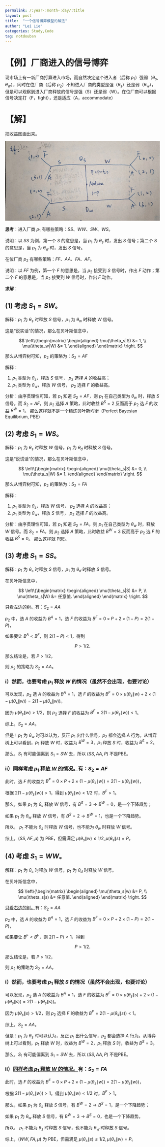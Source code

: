 ```yaml
---
permalink: /:year-:month-:day/:title
layout: post
title:  "一个信号博弈模型的解法"
author: "Lei Lie"
categories: Study,Code
tag: notdouban
---
```


# 【例】厂商进入的信号博弈

现市场上有一新厂商打算进入市场，而自然决定这个进入者（后称 $p_1$）强弱（$\theta_s$, $\theta_w$），同时在位厂商（后称 $p_2$）不知进入厂商的类型是强（$\theta_s$）还是弱（$\theta_w$），但是可以观察到进入厂商释放的信号是强（S）还是弱（W）。在位厂商可以根据信号决定打（F，fight），还是适应（A，accommodate）

# 【解】

把收益图画出来。

![benefit game tree](../images/img-2022-11-14/benefit.webp)

**思考**：进入厂商 $p_1$ 有哪些策略：$SS$、$WW$、$SW$、$WS$。

说明：以 $SS$ 为例，第一个 $S$ 的意思是，当 $p_1$ 为 $\theta_s$ 时，发出 $S$ 信号；第二个 $S$ 的意思是，当 $p_1$ 为 $\theta_w$ 时，发出 $S$ 信号。

在位厂商 $p_2$ 有哪些策略：$FF$、$AA$、$FA$、$AF$。

说明：以 $FF$ 为例，第一个 $F$ 的意思是，当 $p_2$ 接受到 $S$ 信号时，作出 $F$ 动作；第二个 $F$ 的意思是，当 $p_2$ 接受到 $W$ 信号时，作出 $F$ 动作。

**求解**：

## (1) 考虑 $S_1=SW$。

解释：$p_1$ 为 $\theta_s$ 时释放 $S$ 信号，$p_1$ 为 $\theta_w$ 时释放 $W$ 信号。

这是“说实话”的情况，那么在贝叶斯信念中，

$$
\left\{\begin{matrix}
\begin{aligned}
\mu(\theta_s|S) &= 1,     \\
\mu(\theta_w|W) &= 1.    
\end{aligned}
\end{matrix}
\right.
$$

那么从博弈树可知，$p_2$ 的策略为：$S_2=AF$

解释： 

1) $p_1$ 类型为 $\theta_s$，释放 $S$ 信号， $p_2$ 选择 $A$ 的收益高；
2) $p_1$ 类型为 $\theta_w$，释放 $W$ 信号， $p_2$ 选择 $F$ 的收益高。

分析：由序贯理性可知，若 $p_1$ 知道 $S_2=AF$，则 $p_1$ 在自己类型为 $\theta_w$ 时，释放 $S$ 信号。而 $S_2=AF$，则 $p_2$ 选择 $A$ 策略，此时收益 $B^S=2$ 反而高于 $p_2$ 选 $F$ 的收益 $B^W=1$。 那么这样就不是一个精炼贝叶斯均衡（Perfect Bayesian Equilibrium, PBE）

## (2) 考虑 $S_1=WS$。

解释：$p_1$ 为 $\theta_s$ 时释放 $W$ 信号，$p_1$ 为 $\theta_d$ 时释放 $S$ 信号。

这是“说谎话”的情况，那么在贝叶斯信念中，

$$
\left\{\begin{matrix}
\begin{aligned}
\mu(\theta_s|S) &= 0,     \\
\mu(\theta_s|W) &= 1.
\end{aligned}
\end{matrix}
\right.
$$

那么从博弈树可知，$p_2$ 的策略为：$S_2=FA$

解释： 

1) $p_1$ 类型为 $\theta_s$，释放 $W$ 信号， $p_2$ 选择 $A$ 的收益高；
2) $p_1$ 类型为 $\theta_w$，释放 $S$ 信号， $p_2$ 选择 $F$ 的收益高。

分析：由序贯理性可知，若 $p_1$ 知道 $S_2=FA$，则 $p_1$ 在自己类型为 $\theta_w$ 时，释放 $W$ 信号。而 $S_2=FA$，则 $p_2$ 选择 $A$ 策略，此时收益 $B^W=3$ 反而高于 $p_2$ 选 $F$ 的收益 $B^S=0$。 那么这样就 PBE。

## (3) 考虑 $S_1=SS$。

解释：$p_1$ 为 $\theta_s$ 时释放 $S$ 信号，$p_1$ 为 $\theta_d$ 时释放 $S$ 信号。

在贝叶斯信念中，

$$
\left\{\begin{matrix}
\begin{aligned}
\mu(\theta_s|S) &= P,     \\
\mu(\theta_s|W) &= 任意值.    
\end{aligned}
\end{matrix}
\right.
$$

<u>只看左边的树。</u>有：$S_2=AA$

$p_2$ 中，选 $A$ 的收益为 $B^{A}=1$，选 $F$ 的收益为 $B^{F}=0\times P+2\times(1-P)=2(1-P)$，

如果要让 $B^{A} < B^{F}$，则 $2(1-P)<1$，得到

$$
P > 1/2.
$$

那么结论是，若 $P > 1/2$，

则 $p_2$ 的策略为 $S_2=AA$。

### i）**然而，也要考虑 $p_1$ 释放 $W$ 的情况（虽然不会出现，也要讨论）**

可以发现，$p_2$ 选 $A$ 的收益为 $B^{A}=1$，选 $F$ 的收益为 $B^{F}=0\times \mu(\theta_s\|w)+2\times(1-\mu(\theta_s\|w))=2(1-\mu(\theta_s\|w))$。

因为 $\mu(\theta_s\|w) > 1/2$，则 $p_2$ 选择 $F$ 的收益为 $B^{F}=2(1-\mu(\theta_s\|w))<1$。

综上，$S_2=AA$。

但是！$p_1$ 为 $\theta_w$ 时可以认为，反正 $p_1$ 出什么信号，$p_2$ 都会选择 $A$ 行为。从博弈树上可以看到，$p_1$ 释放 $W$ 时，收益为 $B^W=3$，$p_1$ 释放 $S$ 时，收益为 $B^S=2$。

那么，$S_1$ 有可能偏离到 $S_1=SW$ 去，所以 $(SS,AA,P)$ 不是PBE。 

### ii）<u>同样考虑 $p_1$ 释放 $W$ 的情况。</u>有：$S_2=AF$

此时，选 $F$ 的收益为 $B^{F}=0\times P+2\times(1-\mu(\theta_s\|w))=2(1-\mu(\theta_s\|w))$，

根据 $2(1-\mu(\theta_s\|w))>1$，得到 $\mu(\theta_s\|w) < 1/2$ 时，$B^{F}>1$。

那么，如果 $p_1$ 为 $\theta_s$ 释放 $W$ 信号，有 $B^{S}=3 \rightarrow B^{W}=0$，是一个下降趋势；

如果 $p_1$ 为 $\theta_w$ 释放 $W$ 信号，有 $B^{S}=2 \rightarrow B^{W}=1$，也是一个下降趋势。

所以， $p_1$ 不能为 $\theta_s$ 时释放 $W$ 信号，也不能为 $\theta_w$ 时释放 $W$ 信号。

综上，$(SS,AF,\mu)$ 为 PBE，但需满足 $\mu(\theta_s\|w)\le 1/2,\mu(\theta_s\|s)=P$。

## (4) 考虑 $S_1=WW$。

解释：$p_1$ 为 $\theta_s$ 时释放 $W$ 信号，$p_1$ 为 $\theta_d$ 时释放 $W$ 信号。

在贝叶斯信念中，

$$
\left\{\begin{matrix}
\begin{aligned}
\mu(\theta_s|w) &= P,     \\
\mu(\theta_s|s) &= 任意值.    
\end{aligned}
\end{matrix}
\right.
$$

<u>只看右边的树。</u>有：$S_2=AA$

$p_2$ 中，选 $A$ 的收益为 $B^{A}=1$，选 $F$ 的收益为 $B^{F}=0\times P+2\times(1-P)=2(1-P)$，

如果要让 $B^{F} < B^{F}$，则 $2(1-P)<1$，得到

$$
P > 1/2.
$$

那么结论是，若 $P > 1/2$，

则 $p_2$ 的策略为 $S_2=AA$。

### i）**然而，也要考虑 $p_1$ 释放 $S$ 的情况（虽然不会出现，也要讨论）**

可以发现，$p_2$ 选 $A$ 的收益为 $B^{A}=1$，选 $F$ 的收益为 $B^{F}=0\times \mu(\theta_s\|s)+2\times(1-\mu(\theta_s\|s))=2(1-\mu(\theta_s\|s))$。

因为 $\mu(\theta_s\|s) > 1/2$，则 $p_2$ 选择 $F$ 的收益为 $B^{F}=2(1-\mu(\theta_s\|s))<1$。

综上，$S_2=AA$。

但是！$p_1$ 为 $\theta_s$ 时可以认为，反正 $p_1$ 出什么信号，$p_2$ 都会选择 $A$ 行为。从博弈树上可以看到，$p_1$ 释放 $W$ 时，收益为 $B^W=2$，$p_1$ 释放 $S$ 时，收益为 $B^S=3$。

那么，$S_1$ 有可能偏离到 $S_1=SW$ 去，所以 $(SS,AA,P)$ 不是PBE。 

### ii）<u>同样考虑 $p_1$ 释放 $W$ 的情况。</u>有：$S_2=FA$

此时，选 $F$ 的收益为 $B^{F}=0\times P+2\times(1-\mu(\theta_s\|w))=2(1-\mu(\theta_s\|w))$，

根据 $2(1-\mu(\theta_s\|w))>1$，得到 $\mu(\theta_s\|w) < 1/2$ 时，$B^{F}>1$。

那么，如果 $p_1$ 为 $\theta_s$ 释放 $S$ 信号，有 $B^{W}=2 \rightarrow B^{S}=1$，是一个下降趋势；

如果 $p_1$ 为 $\theta_w$ 释放 $S$ 信号，有 $B^{W}=3 \rightarrow B^{S}=0$，也是一个下降趋势。

所以， $p_1$ 不能为 $\theta_s$ 时释放 $S$ 信号，也不能为 $\theta_w$ 时释放 $S$ 信号。

综上，$(WW,FA,\mu)$ 为 PBE，但需满足 $\mu(\theta_s\|s)\le 1/2,\mu(\theta_s\|w)=P$。
